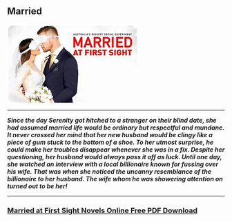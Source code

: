 ## Married

<img src="https://github.com/RiverSarker/Married/blob/main/M.png"/>

___

***Since the day Serenity got hitched to a stranger on their blind date, she had assumed married life would be ordinary but respectful and mundane. It never crossed her mind that her new husband would be clingy like a piece of gum stuck to the bottom of a shoe. To her utmost surprise, he could make her troubles disappear whenever she was in a fix. Despite her questioning, her husband would always pass it off as luck. Until one day, she watched an interview with a local billionaire known for fussing over his wife. That was when she noticed the uncanny resemblance of the billionaire to her husband. The wife whom he was showering attention on turned out to be her!***

___

### [Married at First Sight Novels Online Free PDF Download](https://www.bing.com/images/search?view=detailV2&ccid=aMuGI8ok&id=36485EB9DBEBEB8507D4557F65C4408EE87B2BC9&thid=OIP.aMuGI8okCKZSeNB2Z__wBwHaFz&mediaurl=https%3a%2f%2fscholarsly.com%2fwp-content%2fuploads%2f2023%2f07%2fMarried-at-First-Sight-by-Gu-Lingfei-600x470.jpg&cdnurl=https%3a%2f%2fth.bing.com%2fth%2fid%2fR.68cb8623ca2408a65278d07667fff007%3frik%3dySt76I5AxGV%252fVQ%26pid%3dImgRaw%26r%3d0&exph=470&expw=600&q=gu+lingfei+married+at+first+sight+download&simid=607989163061953070&FORM=IRPRST&ck=C12E1047474FDCE860D0C73509EAA2DD&selectedIndex=12&itb=0)

